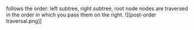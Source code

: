 follows the order: left subtree, right subtree, root node
nodes are traversed in the order in which you pass them on the right.
![[post-order traversal.png]]